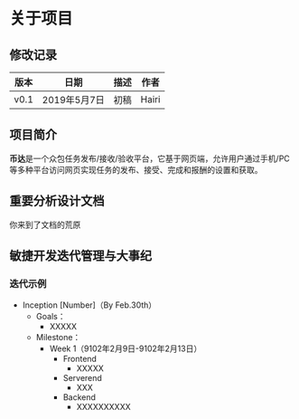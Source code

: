 # 关于项目

## 修改记录

|版本|日期|描述|作者|
|-|-|-|-|
|v0.1|2019年5月7日|初稿|Hairi|

## 项目简介

**币达**是一个众包任务发布/接收/验收平台，它基于网页端，允许用户通过手机/PC等多种平台访问网页实现任务的发布、接受、完成和报酬的设置和获取。

## 重要分析设计文档

你来到了文档的荒原

## 敏捷开发迭代管理与大事纪

### 迭代示例

- Inception \[Number\]（By Feb.30th）
  - Goals：
    - XXXXX
  - Milestone：
    - Week 1（9102年2月9日-9102年2月13日）
      - Frontend
        - XXXXX
      - Serverend
        - XXX
      - Backend
        - XXXXXXXXXX
